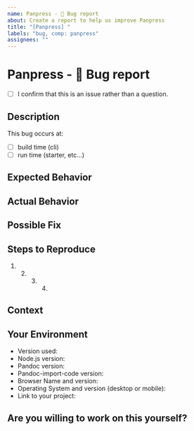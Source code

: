 ```yaml
---
name: Panpress - 🐞 Bug report
about: Create a report to help us improve Panpress
title: "[Panpress] "
labels: "bug, comp: panpress"
assignees: ""
---
```


<!--- Provide a general summary of the issue in the Title above -->

# Panpress - 🐞 Bug report

<!-- Please confirm you will submit an issue. -->
<!-- (Update "[ ]" to "[x]" to check a box) -->

- [ ] I confirm that this is an issue rather than a question.

<!-- Please ask questions via a "🗣 General discussion" issue. -->

## Description

This bug occurs at:

- [ ] build time (cli)
- [ ] run time (starter, etc...)

<!--- ✍️ edit: Provide a more detailed introduction to the issue itself, and why you consider it to be a bug -->

## Expected Behavior

<!--- ✍️ Tell us what should happen -->

## Actual Behavior

<!--- ✍️ Tell us what happens instead -->

## Possible Fix

<!--- ✍️ Not obligatory, but suggest a fix or reason for the bug -->

## Steps to Reproduce

<!--- ✍️ Provide a link to a live example, or an unambiguous set of steps to -->
<!--- reproduce this bug. Include code to reproduce, if relevant -->

1. 2. 3. 4.

## Context

<!--- ✍️ How has this bug affected you? What were you trying to accomplish? -->

## Your Environment

<!--- ✍️ Include as many relevant details about the environment you experienced the bug in -->

- Version used:
- Node.js version:
- Pandoc version:
- Pandoc-import-code version:
- Browser Name and version:
- Operating System and version (desktop or mobile):
- Link to your project:

## Are you willing to work on this yourself?

<!--- ✍️ Yes? Maybe? Great! How could we help? What would you need to know? -->
